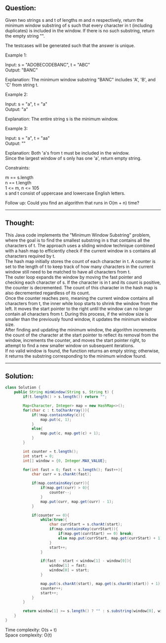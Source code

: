 ## Question:

Given two strings s and t of lengths m and n respectively, return the minimum window substring of s such that every character in t (including duplicates) is included in the window. If there is no such substring, return the empty string "".  

The testcases will be generated such that the answer is unique.  

Example 1:  

Input: s = "ADOBECODEBANC", t = "ABC"  
Output: "BANC"  

Explanation: The minimum window substring "BANC" includes 'A', 'B', and 'C' from string t.  

Example 2:  

Input: s = "a", t = "a"  
Output: "a"  

Explanation: The entire string s is the minimum window.  

Example 3:  

Input: s = "a", t = "aa"  
Output: ""  

Explanation: Both 'a's from t must be included in the window.  
Since the largest window of s only has one 'a', return empty string.  
 
Constraints:  

m == s.length  
n == t.length  
1 <= m, n <= 105  
s and t consist of uppercase and lowercase English letters.   

Follow up: Could you find an algorithm that runs in O(m + n) time?  

---
## Thought: 
This Java code implements the "Minimum Window Substring" problem, where the goal is to find the smallest substring in s that contains all the characters of t. The approach uses a sliding window technique combined with a hash map to efficiently check if the current window in s contains all characters required by t.  
The hash map initially stores the count of each character in t. A counter is set to the length of t to keep track of how many characters in the current window still need to be matched to have all characters from t.  
The outer loop expands the window by moving the fast pointer and checking each character of s. If the character is in t and its count is positive, the counter is decremented. The count of this character in the hash map is also decremented regardless of its count.  
Once the counter reaches zero, meaning the current window contains all characters from t, the inner while loop starts to shrink the window from the left. It moves the start pointer to the right until the window can no longer contain all characters from t. During this process, if the window size is smaller than the previously found window, it updates the minimum window size.  
After finding and updating the minimum window, the algorithm increments the count of the character at the start pointer to reflect its removal from the window, increments the counter, and moves the start pointer right, to attempt to find a new smaller window on subsequent iterations.  
If no valid window is found, the function returns an empty string; otherwise, it returns the substring corresponding to the minimum window found.  

---
## Solution: 
```Java
class Solution {
    public String minWindow(String s, String t) {
        if(t.length() > s.length()) return "";

        Map<Character, Integer> map = new HashMap<>();
        for(char c : t.toCharArray()){
            if(!map.containsKey(c)){
                map.put(c, 1);
            }
            else{
                map.put(c, map.get(c) + 1);
            }
        }

        int counter = t.length();
        int start = 0;
        int[] window = {0, Integer.MAX_VALUE};

        for(int fast = 0; fast < s.length(); fast++){
            char curr = s.charAt(fast);

            if(map.containsKey(curr)){
                if(map.get(curr) > 0){
                    counter--;
                }
                map.put(curr, map.get(curr) - 1);
            }

            if(counter == 0){
                while(true){
                    char currStart = s.charAt(start);
                    if(map.containsKey(currStart)){
                        if(map.get(currStart) == 0) break;
                        else map.put(currStart, map.get(currStart) + 1);
                    } 
                    start++;
                }

                if(fast - start < window[1] - window[0]){
                    window[1] = fast;
                    window[0] = start;
                }

                map.put(s.charAt(start), map.get(s.charAt(start)) + 1);
                counter++;
                start++;
            }
        }

        return window[1] >= s.length() ? "" : s.substring(window[0], window[1] + 1);
    }
}
```
Time complexity: O(s + t)  
Space complexity: O(t)
